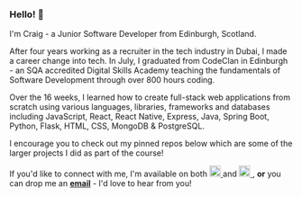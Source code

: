 ### Hello! 👋 

I'm Craig - a Junior Software Developer from Edinburgh, Scotland.

After four years working as a recruiter in the tech industry in Dubai, I made a career change into tech. In July, I graduated from CodeClan in Edinburgh - an SQA accredited Digital Skills Academy teaching the fundamentals of Software Development through over 800 hours coding. 

Over the 16 weeks, I learned how to create full-stack web applications from scratch using various languages, libraries, frameworks and databases including JavaScript, React, React Native, Express, Java, Spring Boot, Python, Flask, HTML, CSS, MongoDB & PostgreSQL.

I encourage you to check out my pinned repos below which are some of the larger projects I did as part of the course! 

If you'd like to connect with me, I'm available on both  <a href="http://www.linkedin.com/in/crwils/"><img height="20px" width="20px" src="https://image.flaticon.com/icons/png/512/174/174857.png"/> </a>  and  <a href="http://www.twitter.com/cr_wils"> <img height="20px" width="20px" src="https://image.flaticon.com/icons/png/512/124/124021.png"/> </a>, <b>or</b> you can drop me an <b><a href="mailto:craigwilsonmusic@gmail.com">email</a></b> - I'd love to hear from you!

<!--
**crwils/crwils** is a ✨ _special_ ✨ repository because its `README.md` (this file) appears on your GitHub profile.

Here are some ideas to get you started:

- 🔭 I’m currently working on ...
- 🌱 I’m currently learning ...
- 👯 I’m looking to collaborate on ...
- 🤔 I’m looking for help with ...
- 💬 Ask me about ...
- 📫 How to reach me: ...
- 😄 Pronouns: ...
- ⚡ Fun fact: ...
-->
